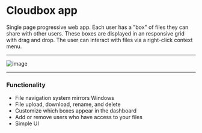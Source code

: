 # Cloudbox app

Single page progressive web app. Each user has a "box" of files they can share with other users. These boxes are displayed in an responsive grid with drag and drop. The user can interact with files via a right-click context menu.  

---

![image](https://user-images.githubusercontent.com/78708210/190927502-7b761375-8f85-411f-8755-06ffd807d2c5.png)

---

### Functionality

- File navigation system mirrors Windows
- File upload, download, rename, and delete
- Customize which boxes appear in the dashboard
- Add or remove users who have access to your files
- Simple UI
